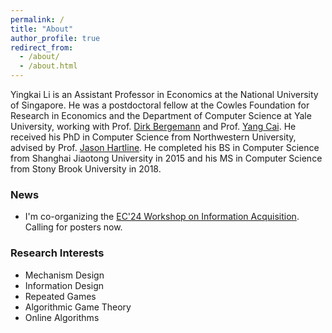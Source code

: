 ```yaml
---
permalink: /
title: "About"
author_profile: true
redirect_from: 
  - /about/
  - /about.html
---
```


Yingkai Li is an Assistant Professor in Economics at the National University of Singapore. He was a postdoctoral fellow at the Cowles Foundation for Research in Economics and the Department of Computer Science at Yale University, working with Prof. [Dirk Bergemann](https://campuspress.yale.edu/dirkbergemann/) and Prof. [Yang Cai](https://www.cs.yale.edu/homes/cai/). He received his PhD in Computer Science from Northwestern University, advised by Prof. [Jason Hartline](https://sites.northwestern.edu/hartline/). He completed his BS in Computer Science from Shanghai Jiaotong University in 2015 and his MS in Computer Science from Stony Brook University in 2018.

### News
* I'm co-organizing the [EC'24 Workshop on Information Acquisition](https://sites.google.com/u.northwestern.edu/information-acquisition). Calling for posters now.

### Research Interests
* Mechanism Design
* Information Design
* Repeated Games
* Algorithmic Game Theory
* Online Algorithms

